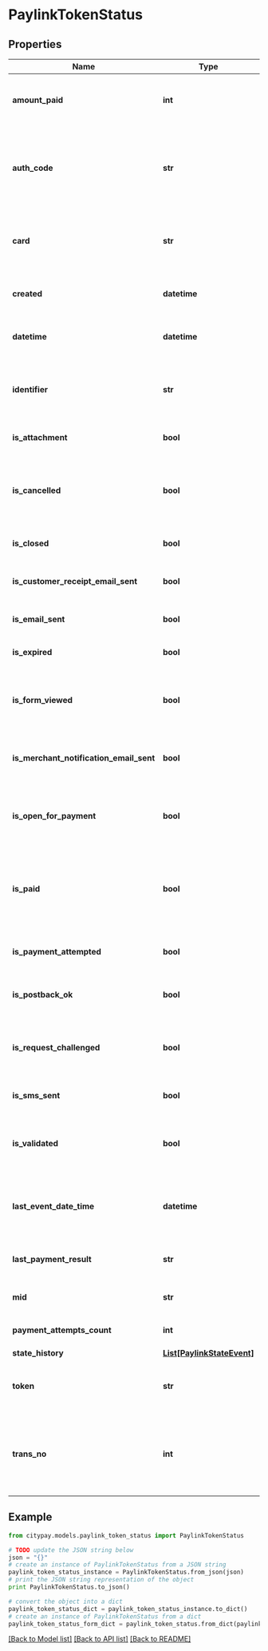 # PaylinkTokenStatus


## Properties

Name | Type | Description | Notes
------------ | ------------- | ------------- | -------------
**amount_paid** | **int** | the amount that has been paid against the session. | [optional] 
**auth_code** | **str** | an authorisation code if the transaction was processed and isPaid is true. | [optional] 
**card** | **str** | a description of the card that was used for payment if paid. | [optional] 
**created** | **datetime** | the date and time that the session was created. | [optional] 
**datetime** | **datetime** | the date and time of the current status. | [optional] 
**identifier** | **str** | the merchant identifier, to help identifying the token. | [optional] 
**is_attachment** | **bool** | true if an attachment exists. | [optional] 
**is_cancelled** | **bool** | true if the session was cancelled either by the user or by a system request. | [optional] 
**is_closed** | **bool** | true if the token has been closed. | [optional] 
**is_customer_receipt_email_sent** | **bool** | true if a customer receipt has been sent. | [optional] 
**is_email_sent** | **bool** | true if an email was sent. | [optional] 
**is_expired** | **bool** | true if the session has expired. | [optional] 
**is_form_viewed** | **bool** | true if the form was ever displayed to the addressee. | [optional] 
**is_merchant_notification_email_sent** | **bool** | true if a merchant notification receipt was sent. | [optional] 
**is_open_for_payment** | **bool** | true if the session is still open for payment or false if it has been closed. | [optional] 
**is_paid** | **bool** | whether the session has been paid and therefore can be considered as complete. | [optional] 
**is_payment_attempted** | **bool** | true if payment has been attempted. | [optional] 
**is_postback_ok** | **bool** | true if a post back was executed successfully. | [optional] 
**is_request_challenged** | **bool** | true if the request has been challenged using 3-D Secure. | [optional] 
**is_sms_sent** | **bool** | true if an SMS was sent. | [optional] 
**is_validated** | **bool** | whether the token generation was successfully validated. | [optional] 
**last_event_date_time** | **datetime** | the date and time that the session last had an event actioned against it. | [optional] 
**last_payment_result** | **str** | the result of the last payment if one exists. | [optional] 
**mid** | **str** | identifies the merchant account. | [optional] 
**payment_attempts_count** | **int** | the number of attempts made to pay. | [optional] 
**state_history** | [**List[PaylinkStateEvent]**](PaylinkStateEvent.md) |  | [optional] 
**token** | **str** | the token value which uniquely identifies the session. | [optional] 
**trans_no** | **int** | a transaction number if the transacstion was processed and isPaid is true. | [optional] 

## Example

```python
from citypay.models.paylink_token_status import PaylinkTokenStatus

# TODO update the JSON string below
json = "{}"
# create an instance of PaylinkTokenStatus from a JSON string
paylink_token_status_instance = PaylinkTokenStatus.from_json(json)
# print the JSON string representation of the object
print PaylinkTokenStatus.to_json()

# convert the object into a dict
paylink_token_status_dict = paylink_token_status_instance.to_dict()
# create an instance of PaylinkTokenStatus from a dict
paylink_token_status_form_dict = paylink_token_status.from_dict(paylink_token_status_dict)
```
[[Back to Model list]](../README.md#documentation-for-models) [[Back to API list]](../README.md#documentation-for-api-endpoints) [[Back to README]](../README.md)



